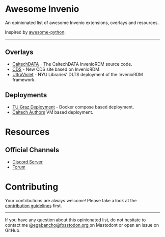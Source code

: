 # Awesome Invenio

An opinionated list of awesome Invenio extensions, overlays and resources.

Inspired by [awesome-python](https://github.com/vinta/awesome-python).

---

## Overlays

* [CaltechDATA](https://github.com/caltechlibrary/caltechdata) - The CaltechDATA InvenioRDM source code.
* [CDS](https://github.com/CERNDocumentServer/cds-rdm) -  New CDS site based on InvenioRDM.
* [UltraViolet](https://github.com/nyudlts/ultraviolet) - NYU Libraries' DLTS deployment of the InvenioRDM framework.

## Deployments

* [TU Graz Deployment](https://tu-graz-library.github.io/docs-repository) - Docker compose based deployment.
* [Caltech Authors](https://github.com/caltechlibrary/caltechauthors?tab=readme-ov-file#caltechauthors) VM based deployment.
# Resources

## Official Channels

* [Discord Server](https://discord.gg/8qatqBC)
* [Forum](https://invenio-talk.web.cern.ch/)

# Contributing

Your contributions are always welcome! Please take a look at the 
[contribution guidelines](https://github.com/egabancho/awesome-invenio/blob/master/CONTRIBUTING.md) 
first.

- - -

If you have any question about this opinionated list, do not hesitate to contact me 
[@egabancho@fosstodon.org ](https://fosstodon.org/@egabancho) on Mastodont or open 
an issue on GitHub.


